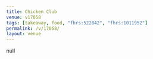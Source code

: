 ```yaml
---
title: Chicken Club
venue: v17058
tags: [takeaway, food, "fhrs:522842", "fhrs:1011952"]
permalink: /v/17058/
layout: venue
---
```

null